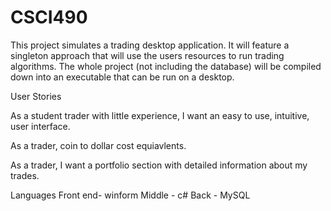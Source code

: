 # CSCI490
This project simulates a trading desktop application. It will feature a singleton approach
that will use the users resources to run trading algorithms. The whole project (not including the database)
will be compiled down into an executable that can be run on a desktop.

User Stories

As a student trader with little experience, I want an easy to use, intuitive, user interface.

As a trader, coin to dollar cost equiavlents.

As a trader, I want a portfolio section with detailed information about my trades.

Languages
Front end- winform
Middle   - c#
Back     - MySQL
